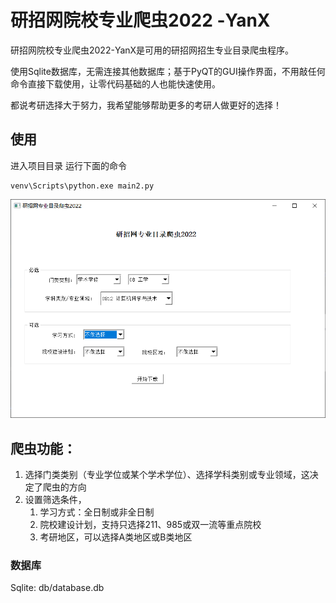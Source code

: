 # 研招网院校专业爬虫2022 -YanX



研招网院校专业爬虫2022-YanX是可用的研招网招生专业目录爬虫程序。

使用Sqlite数据库，无需连接其他数据库；基于PyQT的GUI操作界面，不用敲任何命令直接下载使用，让零代码基础的人也能快速使用。

都说考研选择大于努力，我希望能够帮助更多的考研人做更好的选择！


## 使用

进入项目目录 运行下面的命令

```text
venv\Scripts\python.exe main2.py
```

![](img/2022-08-29_11-37-48.png)

## 爬虫功能：

1. 选择门类类别（专业学位或某个学术学位）、选择学科类别或专业领域，这决定了爬虫的方向
2. 设置筛选条件，
   1. 学习方式：全日制或非全日制
   2. 院校建设计划，支持只选择211、985或双一流等重点院校
   3. 考研地区，可以选择A类地区或B类地区
   

### 数据库

Sqlite: db/database.db


